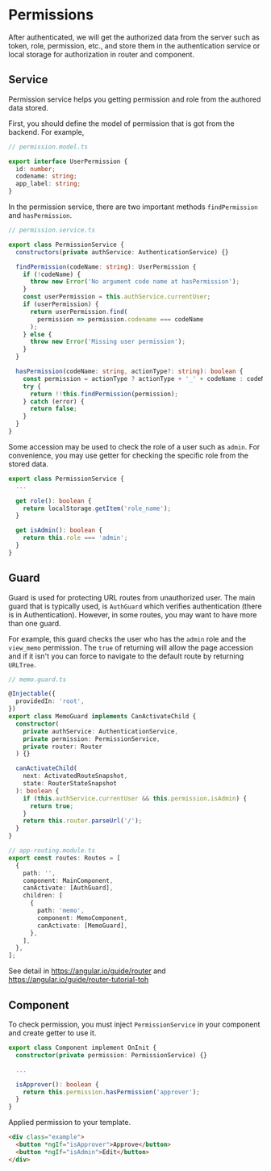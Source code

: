 # Permissions

After authenticated, we will get the authorized data from the server such as token, role, permission, etc., and store them in the authentication service or local storage for authorization in router and component.

## Service

Permission service helps you getting permission and role from the authored data stored.

First, you should define the model of permission that is got from the backend. For example,

```typescript
// permission.model.ts

export interface UserPermission {
  id: number;
  codename: string;
  app_label: string;
}
```

In the permission service, there are two important methods `findPermission` and `hasPermission`.

```typescript
// permission.service.ts

export class PermissionService {
  constructors(private authService: AuthenticationService) {}

  findPermission(codeName: string): UserPermission {
    if (!codeName) {
      throw new Error('No argument code name at hasPermission');
    }
    const userPermission = this.authService.currentUser;
    if (userPermission) {
      return userPermission.find(
        permission => permission.codename === codeName
      );
    } else {
      throw new Error('Missing user permission');
    }
  }

  hasPermission(codeName: string, actionType?: string): boolean {
    const permission = actionType ? actionType + '_' + codeName : codeName;
    try {
      return !!this.findPermission(permission);
    } catch (error) {
      return false;
    }
  }
}
```

Some accession may be used to check the role of a user such as `admin`. For convenience, you may use getter for checking the specific role from the stored data.

```typescript
export class PermissionService {
  ...

  get role(): boolean {
    return localStorage.getItem('role_name');
  }

  get isAdmin(): boolean {
    return this.role === 'admin';
  }
}
```

## Guard

Guard is used for protecting URL routes from unauthorized user. The main guard that is typically used, is `AuthGuard` which verifies authentication (there is in Authentication). However, in some routes, you may want to have more than one guard.

For example, this guard checks the user who has the `admin` role and the `view_memo` permission.
The `true` of returning will allow the page accession and if it isn't you can force to navigate to the default route by returning `URLTree`.

```typescript
// memo.guard.ts

@Injectable({
  providedIn: 'root',
})
export class MemoGuard implements CanActivateChild {
  constructor(
    private authService: AuthenticationService,
    private permission: PermissionService,
    private router: Router
  ) {}

  canActivateChild(
    next: ActivatedRouteSnapshot,
    state: RouterStateSnapshot
  ): boolean {
    if (this.authService.currentUser && this.permission.isAdmin) {
      return true;
    }
    return this.router.parseUrl('/');
  }
}
```

```typescript
// app-routing.module.ts
export const routes: Routes = [
  {
    path: '',
    component: MainComponent,
    canActivate: [AuthGuard],
    children: [
      {
        path: 'memo',
        component: MemoComponent,
        canActivate: [MemoGuard],
      },
    ],
  },
];
```

See detail in <https://angular.io/guide/router> and <https://angular.io/guide/router-tutorial-toh>

## Component

To check permission, you must inject `PermissionService` in your component and create getter to use it.

```typescript
export class Component implement OnInit {
  constructor(private permission: PermissionService) {}

  ...

  isApprover(): boolean {
    return this.permission.hasPermission('approver');
  }
}
```

Applied permission to your template.

```html
<div class="example">
  <button *ngIf="isApprover">Approve</button>
  <button *ngIf="isAdmin">Edit</button>
</div>
```
